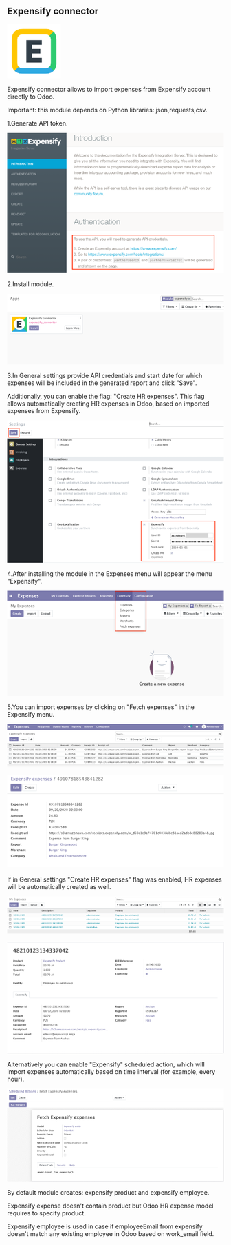## Expensify connector

![image description](expensify_connector/static/description/images/expensify_125.png)

Expensify connector allows to import expenses from Expensify account directly to Odoo.

Important: this module depends on Python libraries: json,requests,csv.

1.Generate API token.

![image description](expensify_connector/static/description/images/api_tokens_700.png)

2.Install module.

![image description](expensify_connector/static/description/images/install_module_700.png)

3.In General settings provide API credentials and start date for which expenses will be included in the generated report and click "Save".

Additionally, you can enable the flag: "Create HR expenses". This flag allows automatically creating HR expenses in Odoo, based on imported expenses from Expensify.

![image description](expensify_connector/static/description/images/settings_700.png)

4.After installing the module in the Expenses menu will appear the menu "Expensify".

![image description](expensify_connector/static/description/images/expensify_menu_700.png)

5.You can import expenses by clicking on "Fetch expenses" in the Expensify menu.

![image description](expensify_connector/static/description/images/expensify_expenses_700.png)

![image description](expensify_connector/static/description/images/expensify_form_view_700.png)

If in General settings "Create HR expenses" flag was enabled, HR expenses will be automatically created as well.

![image description](expensify_connector/static/description/images/hr_expenses_700.png)

![image description](expensify_connector/static/description/images/expense_form_view_700.png)

Alternatively you can enable "Expensify" scheduled action, which will import expenses automatically based on time interval (for example, every hour).

![image description](expensify_connector/static/description/images/schedule_expensify_700.png)

By default module creates: expensify product and expensify employee.

Expensify expense doesn't contain product but Odoo HR expense model requires to specify product.

Expensify employee is used in case if employeeEmail from expensify doesn't match any existing employee in Odoo based on work_email field.



